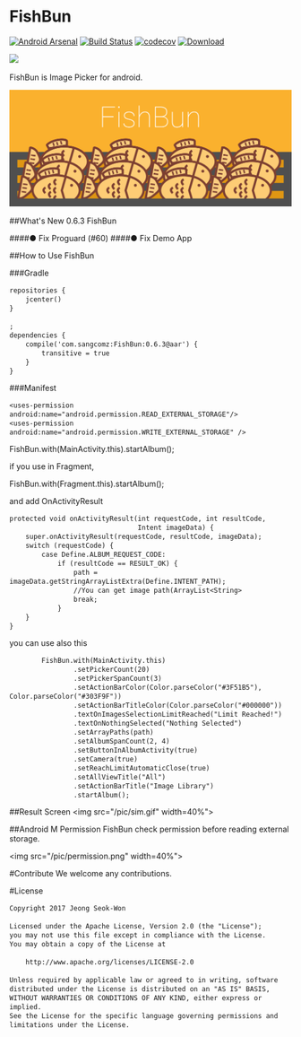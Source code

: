 # FishBun

[![Android Arsenal](https://img.shields.io/badge/Android%20Arsenal-FishBun-green.svg?style=true)](https://android-arsenal.com/details/1/2785)
[![Build Status](https://travis-ci.org/sangcomz/FishBun.svg?branch=master)](https://travis-ci.org/sangcomz/FishBun)
[![codecov](https://codecov.io/gh/sangcomz/FishBun/branch/master/graph/badge.svg)](https://codecov.io/gh/sangcomz/FishBun)
[![Download](https://api.bintray.com/packages/sangcomz/maven/fishbun/images/download.svg)](https://bintray.com/sangcomz/maven/fishbun/_latestVersion)

<a href="http://www.methodscount.com/?lib=com.sangcomz%3AFishBun%3A0.6.1"><img src="https://img.shields.io/badge/Methods and size-core: 461 | deps: 24948 | 95 KB-e91e63.svg"/></a>

FishBun is Image Picker for android.

<img src="/pic/fishbuns.png">

##What's New 0.6.3 FishBun

####● Fix Proguard (#60)
####● Fix Demo App

##How to Use FishBun

###Gradle

    repositories {
        jcenter()
    }
    
    ;
    dependencies {
        compile('com.sangcomz:FishBun:0.6.3@aar') {
            transitive = true
        }
    }

###Manifest

    <uses-permission android:name="android.permission.READ_EXTERNAL_STORAGE"/>
    <uses-permission android:name="android.permission.WRITE_EXTERNAL_STORAGE" />

FishBun.with(MainActivity.this).startAlbum();

if you use in Fragment,

FishBun.with(Fragment.this).startAlbum();

and add OnActivityResult

    protected void onActivityResult(int requestCode, int resultCode,
                                    Intent imageData) {
        super.onActivityResult(requestCode, resultCode, imageData);
        switch (requestCode) {
            case Define.ALBUM_REQUEST_CODE:
                if (resultCode == RESULT_OK) {
                    path = imageData.getStringArrayListExtra(Define.INTENT_PATH);
                    //You can get image path(ArrayList<String>
                    break;
                }
        }
    }

you can use also this

            FishBun.with(MainActivity.this)
                    .setPickerCount(20)
                    .setPickerSpanCount(3)
                    .setActionBarColor(Color.parseColor("#3F51B5"), Color.parseColor("#303F9F"))
                    .setActionBarTitleColor(Color.parseColor("#000000"))
                    .textOnImagesSelectionLimitReached("Limit Reached!")
                    .textOnNothingSelected("Nothing Selected")
                    .setArrayPaths(path)
                    .setAlbumSpanCount(2, 4)
                    .setButtonInAlbumActivity(true)
                    .setCamera(true)
                    .setReachLimitAutomaticClose(true)
                    .setAllViewTitle("All")
                    .setActionBarTitle("Image Library")
                    .startAlbum();


##Result Screen
<img src="/pic/sim.gif" width=40%">

##Android M Permission
FishBun check permission before reading external storage.

<img src="/pic/permission.png" width=40%">

#Contribute
We welcome any contributions.

#License

    Copyright 2017 Jeong Seok-Won

    Licensed under the Apache License, Version 2.0 (the "License");
    you may not use this file except in compliance with the License.
    You may obtain a copy of the License at

        http://www.apache.org/licenses/LICENSE-2.0

    Unless required by applicable law or agreed to in writing, software
    distributed under the License is distributed on an "AS IS" BASIS,
    WITHOUT WARRANTIES OR CONDITIONS OF ANY KIND, either express or implied.
    See the License for the specific language governing permissions and
    limitations under the License.